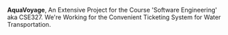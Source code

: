 **AquaVoyage**, An Extensive Project for the Course 'Software Engineering' aka CSE327. We're Working for the Convenient Ticketing System for Water Transportation.
